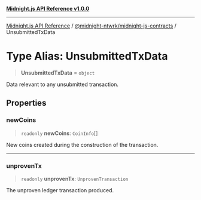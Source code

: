 [**Midnight.js API Reference v1.0.0**](../../../README.md)

***

[Midnight.js API Reference](../../../packages.md) / [@midnight-ntwrk/midnight-js-contracts](../README.md) / UnsubmittedTxData

# Type Alias: UnsubmittedTxData

> **UnsubmittedTxData** = `object`

Data relevant to any unsubmitted transaction.

## Properties

### newCoins

> `readonly` **newCoins**: `CoinInfo`[]

New coins created during the construction of the transaction.

***

### unprovenTx

> `readonly` **unprovenTx**: `UnprovenTransaction`

The unproven ledger transaction produced.
